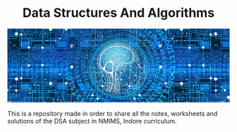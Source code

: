 <h1 align="center">Data Structures And Algorithms</h1>

![Banner](./images/banner.jpg)

This is a repository made in order to share all the notes, worksheets and solutions of the DSA subject in NMIMS, Indore curriculum.